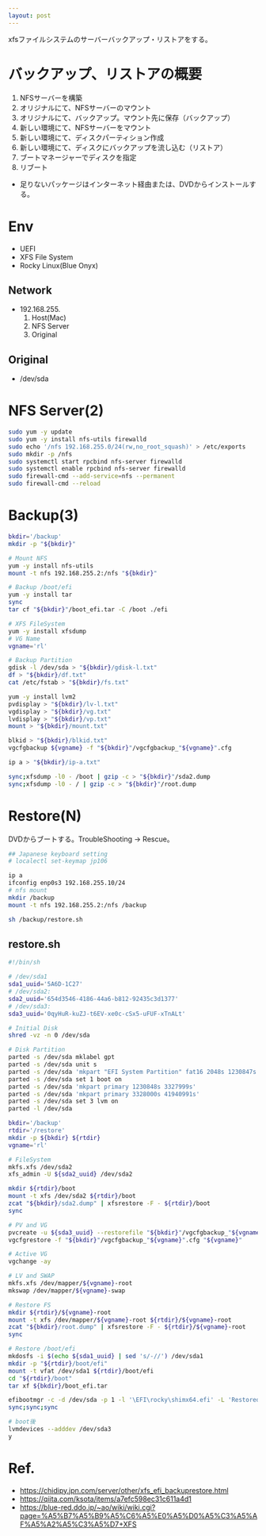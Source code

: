 ```yaml
---
layout: post
---
```


xfsファイルシステムのサーバーバックアップ・リストアをする。

# バックアップ、リストアの概要

1. NFSサーバーを構築
1. オリジナルにて、NFSサーバーのマウント
1. オリジナルにて、バックアップ。マウント先に保存（バックアップ）
1. 新しい環境にて、NFSサーバーをマウント
1. 新しい環境にて、ディスクパーティション作成
1. 新しい環境にて、ディスクにバックアップを流し込む（リストア）
1. ブートマネージャーでディスクを指定
1. リブート

- 足りないパッケージはインターネット経由または、DVDからインストールする。

# Env

- UEFI
- XFS File System
- Rocky Linux(Blue Onyx)

## Network

- 192.168.255.
  1. Host(Mac)
  1. NFS Server
  1. Original

## Original

- /dev/sda

# NFS Server(2)

```sh
sudo yum -y update
sudo yum -y install nfs-utils firewalld
sudo echo '/nfs 192.168.255.0/24(rw,no_root_squash)' > /etc/exports
sudo mkdir -p /nfs
sudo systemctl start rpcbind nfs-server firewalld
sudo systemctl enable rpcbind nfs-server firewalld
sudo firewall-cmd --add-service=nfs --permanent
sudo firewall-cmd --reload
```

# Backup(3)

```sh
bkdir='/backup'
mkdir -p "${bkdir}"

# Mount NFS
yum -y install nfs-utils
mount -t nfs 192.168.255.2:/nfs "${bkdir}"

# Backup /boot/efi
yum -y install tar
sync
tar cf "${bkdir}"/boot_efi.tar -C /boot ./efi

# XFS FileSystem
yum -y install xfsdump
# VG Name
vgname='rl'

# Backup Partition
gdisk -l /dev/sda > "${bkdir}/gdisk-l.txt"
df > "${bkdir}/df.txt"
cat /etc/fstab > "${bkdir}/fs.txt"

yum -y install lvm2
pvdisplay > "${bkdir}/lv-l.txt"
vgdisplay > "${bkdir}/vg.txt"
lvdisplay > "${bkdir}/vp.txt"
mount > "${bkdir}/mount.txt"

blkid > "${bkdir}/blkid.txt"
vgcfgbackup ${vgname} -f "${bkdir}"/vgcfgbackup_"${vgname}".cfg

ip a > "${bkdir}/ip-a.txt"

sync;xfsdump -l0 - /boot | gzip -c > "${bkdir}"/sda2.dump
sync;xfsdump -l0 - / | gzip -c > "${bkdir}"/root.dump
```

# Restore(N)

DVDからブートする。TroubleShooting -> Rescue。

```sh
## Japanese keyboard setting
# localectl set-keymap jp106

ip a
ifconfig enp0s3 192.168.255.10/24
# nfs mount
mkdir /backup
mount -t nfs 192.168.255.2:/nfs /backup

sh /backup/restore.sh
```

## restore.sh

```sh
#!/bin/sh

# /dev/sda1
sda1_uuid='5A6D-1C27'
# /dev/sda2:
sda2_uuid='654d3546-4186-44a6-b812-92435c3d1377'
# /dev/sda3:
sda3_uuid='0qyHuR-kuZJ-t6EV-xe0c-cSx5-uFUF-xTnALt'

# Initial Disk
shred -vz -n 0 /dev/sda

# Disk Partition
parted -s /dev/sda mklabel gpt
parted -s /dev/sda unit s
parted -s /dev/sda 'mkpart "EFI System Partition" fat16 2048s 1230847s'
parted -s /dev/sda set 1 boot on
parted -s /dev/sda 'mkpart primary 1230848s 3327999s'
parted -s /dev/sda 'mkpart primary 3328000s 41940991s'
parted -s /dev/sda set 3 lvm on
parted -l /dev/sda

bkdir='/backup'
rtdir='/restore'
mkdir -p ${bkdir} ${rtdir}
vgname='rl'

# FileSystem
mkfs.xfs /dev/sda2
xfs_admin -U ${sda2_uuid} /dev/sda2

mkdir ${rtdir}/boot
mount -t xfs /dev/sda2 ${rtdir}/boot
zcat "${bkdir}/sda2.dump" | xfsrestore -F - ${rtdir}/boot
sync

# PV and VG
pvcreate -u ${sda3_uuid} --restorefile "${bkdir}"/vgcfgbackup_"${vgname}".cfg /dev/sda3
vgcfgrestore -f "${bkdir}"/vgcfgbackup_"${vgname}".cfg "${vgname}"

# Active VG
vgchange -ay

# LV and SWAP
mkfs.xfs /dev/mapper/${vgname}-root
mkswap /dev/mapper/${vgname}-swap

# Restore FS
mkdir ${rtdir}/${vgname}-root
mount -t xfs /dev/mapper/${vgname}-root ${rtdir}/${vgname}-root
zcat "${bkdir}/root.dump" | xfsrestore -F - ${rtdir}/${vgname}-root
sync

# Restore /boot/efi
mkdosfs -i $(echo ${sda1_uuid} | sed 's/-//') /dev/sda1
mkdir -p "${rtdir}/boot/efi"
mount -t vfat /dev/sda1 ${rtdir}/boot/efi
cd "${rtdir}/boot"
tar xf ${bkdir}/boot_efi.tar

efibootmgr -c -d /dev/sda -p 1 -l '\EFI\rocky\shimx64.efi' -L 'Restored Rocky Linux'
sync;sync;sync
```

```sh
# boot後
lvmdevices --adddev /dev/sda3
y
```

# Ref.

- <https://chidipy.jpn.com/server/other/xfs_efi_backuprestore.html>
- <https://qiita.com/ksota/items/a7efc598ec31c611a4d1>
- <https://blue-red.ddo.jp/~ao/wiki/wiki.cgi?page=%A5%B7%A5%B9%A5%C6%A5%E0%A5%D0%A5%C3%A5%AF%A5%A2%A5%C3%A5%D7+XFS>

